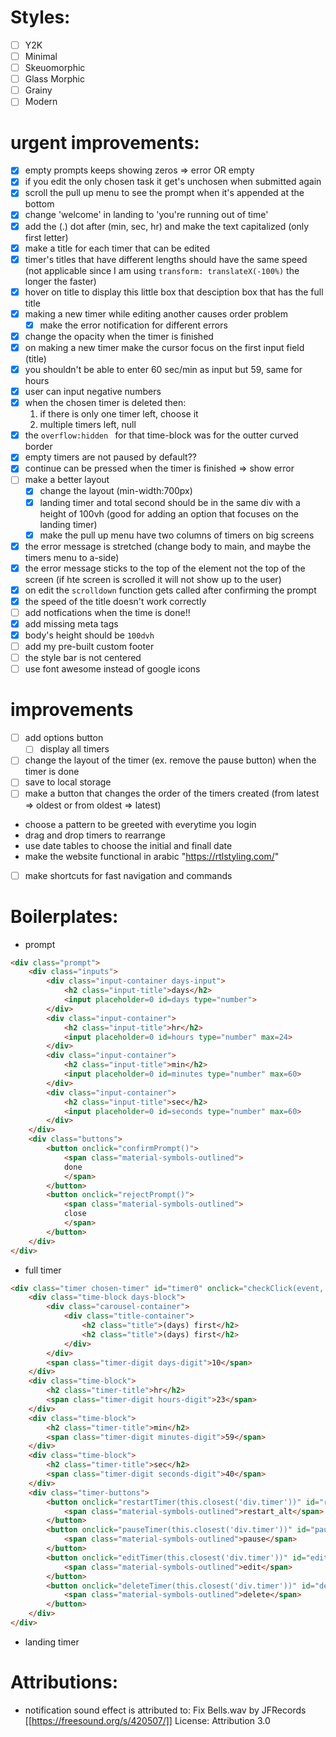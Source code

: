 # Styles:
- [ ] Y2K
- [ ] Minimal
- [ ] Skeuomorphic
- [ ] Glass Morphic
- [ ] Grainy
- [ ] Modern 
# urgent improvements:
- [x] empty prompts keeps showing zeros => error OR empty
- [x] if you edit the only chosen task it get's unchosen when submitted again
- [x] scroll the pull up menu to see the prompt when it's appended at the bottom
- [x] change 'welcome' in landing to 'you're running out of time'
- [x] add the (.) dot after (min, sec, hr) and make the text capitalized (only first letter)
- [x] make a title for each timer that can be edited
- [x] timer's titles that have different lengths should have the same speed (not applicable since I am using `transform: translateX(-100%)` the longer the faster)
- [x] hover on title to display this little box that desciption box that has the full title
- [x] making a new timer while editing another causes order problem
    - [x] make the error notification for different errors
- [x] change the opacity when the timer is finished
- [x] on making a new timer make the cursor focus on the first input field (title)
- [x] you shouldn't be able to enter 60 sec/min as input but 59, same for hours
- [x] user can input negative numbers
- [x] when the chosen timer is deleted then:
    1. if there is only one timer left, choose it
    2. multiple timers left, null
- [x] the `overflow:hidden ` for that time-block was for the outter curved border
- [x] empty timers are not paused by default??
- [x] continue can be pressed when the timer is finished => show error
- [ ] make a better layout
    - [x] change the layout (min-width:700px)
    - [x] landing timer and total second should be in the same div with a height of 100vh (good for adding an option that focuses on the landing timer)
    - [x] make the pull up menu have two columns of timers on big screens
- [x] the error message is stretched (change body to main, and maybe the timers menu to a-side)
- [x] the error message sticks to the top of the element not the top of the screen (if hte screen is scrolled it will not show up to the user)
- [x] on edit the `scrolldown` function gets called after confirming the prompt
- [x] the speed of the title doesn't work correctly
- [ ] add notfications when the time is done!!
- [x] add missing meta tags
- [x] body's height should be `100dvh`
- [ ] add my pre-built custom footer
- [ ] the style bar is not centered
- [ ] use font awesome instead of google icons
# improvements
- [ ] add options button
    - [ ] display all timers
- [ ] change the layout of the timer (ex. remove the pause button) when the timer is done
- [ ] save to local storage
- [ ] make a button that changes the order of the timers created (from latest => oldest or from oldest => latest)
- choose a pattern to be greeted with everytime you login
- drag and drop timers to rearrange
- use date tables to choose the initial and finall date
- make the website functional in arabic "https://rtlstyling.com/"
- [ ] make shortcuts for fast navigation and commands
# Boilerplates:
- prompt
```html
<div class="prompt">
	<div class="inputs">
		<div class="input-container days-input">
			<h2 class="input-title">days</h2>
			<input placeholder=0 id=days type="number">
		</div>
		<div class="input-container">
			<h2 class="input-title">hr</h2>
			<input placeholder=0 id=hours type="number" max=24>
		</div>
		<div class="input-container">
			<h2 class="input-title">min</h2>
			<input placeholder=0 id=minutes type="number" max=60>
		</div>
		<div class="input-container">
			<h2 class="input-title">sec</h2>
			<input placeholder=0 id=seconds type="number" max=60>
		</div>					
	</div>
	<div class="buttons">
		<button onclick="confirmPrompt()">
			<span class="material-symbols-outlined">
			done
			</span>
		</button>
		<button onclick="rejectPrompt()">
			<span class="material-symbols-outlined">
			close
			</span>
		</button>
	</div>
</div>
```
- full timer
```html
<div class="timer chosen-timer" id="timer0" onclick="checkClick(event, this)">
    <div class="time-block days-block">
        <div class="carousel-container">
            <div class="title-container">
                <h2 class="title">(days) first</h2>
                <h2 class="title">(days) first</h2>
            </div>
        </div>
        <span class="timer-digit days-digit">10</span>
    </div>
    <div class="time-block">
        <h2 class="timer-title">hr</h2>
        <span class="timer-digit hours-digit">23</span>
    </div>
    <div class="time-block">
        <h2 class="timer-title">min</h2>
        <span class="timer-digit minutes-digit">59</span>
    </div>
    <div class="time-block">
        <h2 class="timer-title">sec</h2>
        <span class="timer-digit seconds-digit">40</span>
    </div>
    <div class="timer-buttons">
        <button onclick="restartTimer(this.closest('div.timer'))" id="restart-button">
            <span class="material-symbols-outlined">restart_alt</span>
        </button>
        <button onclick="pauseTimer(this.closest('div.timer'))" id="pause-continue-button">
            <span class="material-symbols-outlined">pause</span>
        </button>
        <button onclick="editTimer(this.closest('div.timer'))" id="edit-button">
            <span class="material-symbols-outlined">edit</span>
        </button>
        <button onclick="deleteTimer(this.closest('div.timer'))" id="delete-button">
            <span class="material-symbols-outlined">delete</span>
        </button>
    </div>
</div>

```
- landing timer
# Attributions:
- notification sound effect is attributed to: Fix Bells.wav by JFRecords [[https://freesound.org/s/420507/]] License: Attribution 3.0
